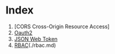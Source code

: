 # Index

1. [CORS Cross-Origin Resource Access]
2. [Oauth2](./oauth2.md)
3. [JSON Web Token](./jwt.md)
4. [RBAC]()(./rbac.md)
